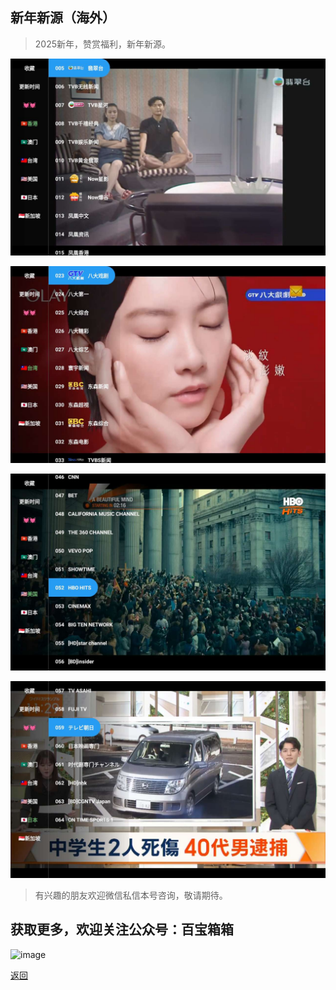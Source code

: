 ## 新年新源（海外）
>2025新年，赞赏福利，新年新源。

![image](../assets/img/008_NewSource/NS1.jpg)

![image](../assets/img/008_NewSource/NS2.jpg)

![image](../assets/img/008_NewSource/NS3.jpg)

![image](../assets/img/008_NewSource/NS4.jpg)

>有兴趣的朋友欢迎微信私信本号咨询，敬请期待。

## 获取更多，欢迎关注公众号：百宝箱箱
![image](../assets/GongZhongHao.png)

[返回](..)